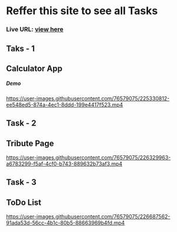 # Reffer this site to see all Tasks

 ### Live URL: [view here](https://arshad10x.github.io/taks_page/)



## Taks - 1
## Calculator App

##### Demo 
https://user-images.githubusercontent.com/76579075/225330812-ee548ed5-874a-4ec1-8ddd-199e4417f523.mp4

## Task - 2
## Tribute Page
https://user-images.githubusercontent.com/76579075/226329963-a6783299-f5af-4cf0-b743-889632b73af3.mp4

## Task - 3
## ToDo List
https://user-images.githubusercontent.com/76579075/226687562-91ada53d-56cc-4b1c-80b5-88663969b4fd.mp4

